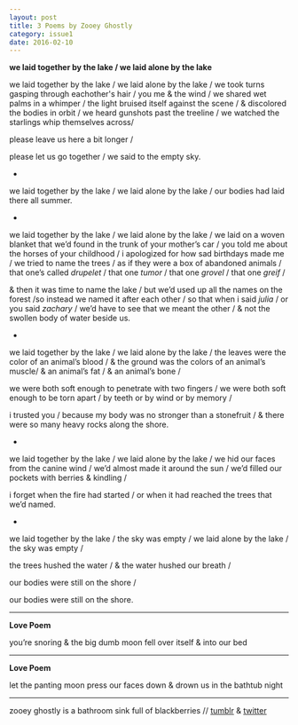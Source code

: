 ```yaml
---
layout: post
title: 3 Poems by Zooey Ghostly
category: issue1
date: 2016-02-10
---
```


**we laid together by the lake / we laid alone by the lake**

we laid together by the lake / we laid alone by the lake / we took turns gasping through eachother's hair / you me & the wind / we shared wet palms in a whimper / the light bruised itself against the scene / & discolored the bodies in orbit / we heard gunshots past the treeline / we watched the starlings whip themselves across/

please leave us here a bit longer /

please let us go together / we said to the empty sky.

+

we laid together by the lake / we laid alone by the lake / our bodies had laid there all summer.

+

we laid together by the lake / we laid alone by the lake / we laid on a woven blanket that we’d found in the trunk of your mother’s car / you told me about the horses of your childhood / i apologized for how sad birthdays made me / we tried to name the trees / as if they were a box of abandoned animals / that one’s called <i>drupelet</i> / that one <i>tumor</i> / that one <i>grovel</i> / that one <i>greif</i> /

& then it was time to name the lake / but we’d used up all the names on the forest /so instead we named it after each other / so that when i said <i>julia</i> / or you said <i>zachary</i> / we’d have to see that we meant the other / & not the swollen body of water beside us.

+

we laid together by the lake / we laid alone by the lake / the leaves were the color of an animal’s blood / & the ground was the colors of an animal’s muscle/ & an animal’s fat / & an animal’s bone / 

we were both soft enough to penetrate with two fingers / we were both soft enough to be torn apart / by teeth or by wind or by memory / 

i trusted you / because my body was no stronger than a stonefruit / & there were so many heavy rocks along the shore.


+

we laid together by the lake / we laid alone by the lake / we hid our faces from the canine wind / we’d almost made it around the sun / we’d filled our pockets with berries & kindling / 

i forget when the fire had started / 
or when it had reached the trees that we’d named.

+

we laid together by the lake / the sky was empty /
we laid alone by the lake / the sky was empty /

the trees hushed the water / 
& the water hushed our breath / 

our bodies were still on the shore / 

our bodies were still on the shore.

___


**Love Poem**

you’re snoring
& the big dumb moon
fell over itself & into our bed

___


**Love Poem**

let the panting moon press our faces down 
& drown us in the bathtub night

___

zooey ghostly is a bathroom sink full of blackberries //  [tumblr](http://zooeyghostly.tumblr.com) & [twitter](https://twitter.com/zooeyghostly)
